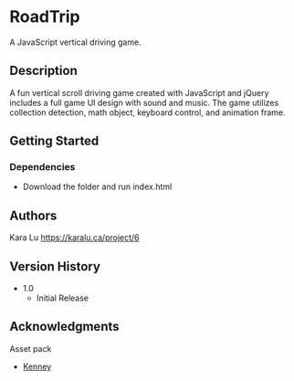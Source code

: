 # RoadTrip

A JavaScript vertical driving game.

## Description

A fun vertical scroll driving game created with JavaScript and jQuery includes a full game UI design with sound and music. The game utilizes collection detection, math object, keyboard control, and animation frame.

## Getting Started

### Dependencies

* Download the folder and run index.html

## Authors

Kara Lu
https://karalu.ca/project/6

## Version History

* 1.0
    * Initial Release

## Acknowledgments

Asset pack
* [Kenney](https://www.kenney.nl/assets)